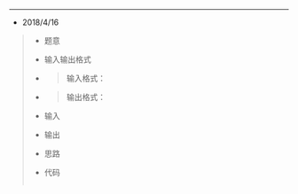 ## 
---  

* 2018/4/16    
> * 题意  
>       
> * 输入输出格式
> * >   输入格式：
>       
> * >   输出格式：
>        
> * 输入
>          
>        
> * 输出
>       
>
> * 思路
>       
> * 代码
>       
>   ```cpp
 ```